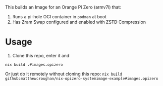This builds an Image for an Orange Pi Zero (armv7l) that:

1. Runs a pi-hole OCI container in `podman` at boot
2. Has Zram Swap configured and enabled with ZSTD Compression

# Usage

1. Clone this repo, enter it and
```
nix build .#images.opizero
```

Or just do it remotely without cloning this repo: `nix build github:matthewcroughan/nix-opizero-systemimage-example#images.opizero`
